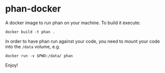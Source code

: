 phan-docker
==

A docker image to run phan on your machine. To build it execute:

	docker build -t phan .

In order to have phan run against your code, you need to mount your code into the `/data` volume, e.g.

	docker run -v $PWD:/data/ phan

Enjoy!